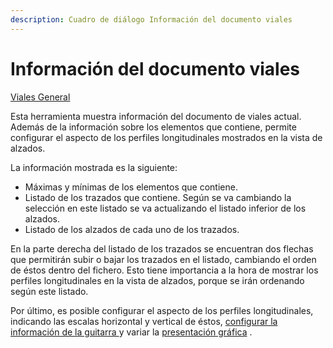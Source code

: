 ```yaml
---
description: Cuadro de diálogo Información del documento viales
---
```


# Información del documento viales

[Viales General](../../fichas-de-herramientas/untitled-256/untitled-328.md)

Esta herramienta muestra información del documento de viales actual. Además de la información sobre los elementos que contiene, permite configurar el aspecto de los perfiles longitudinales mostrados en la vista de alzados.

La información mostrada es la siguiente:

* Máximas y mínimas de los elementos que contiene.
* Listado de los trazados que contiene. Según se va cambiando la selección en este listado se va actualizando el listado inferior de los alzados.
* Listado de los alzados de cada uno de los trazados.

En la parte derecha del listado de los trazados se encuentran dos flechas que permitirán subir o bajar los trazados en el listado, cambiando el orden de éstos dentro del fichero. Esto tiene importancia a la hora de mostrar los perfiles longitudinales en la vista de alzados, porque se irán ordenando según este listado.

Por último, es posible configurar el aspecto de los perfiles longitudinales, indicando las escalas horizontal y vertical de éstos, [configurar la información de la guitarra ](../generar/untitled-120.md)y variar la [presentación gráfica](../../herramientas-mdt/untitled-172/untitled-177.md) .

